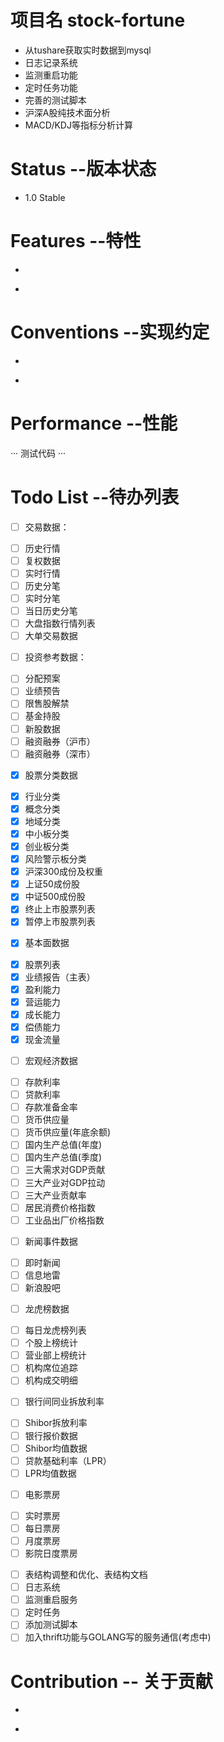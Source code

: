 # 项目名 stock-fortune
* 从tushare获取实时数据到mysql
* 日志记录系统
* 监测重启功能
* 定时任务功能
* 完善的测试脚本
* 沪深A股纯技术面分析
* MACD/KDJ等指标分析计算

# Status --版本状态
* 1.0 Stable

# Features --特性
* 
 + 

# Conventions --实现约定
* 
 + 

# Performance --性能
···
测试代码
···


# Todo List --待办列表
* [ ] 交易数据：
 + [ ] 历史行情
 + [ ] 复权数据
 + [ ] 实时行情
 + [ ] 历史分笔
 + [ ] 实时分笔
 + [ ] 当日历史分笔
 + [ ] 大盘指数行情列表
 + [ ] 大单交易数据
* [ ] 投资参考数据：
 + [ ] 分配预案
 + [ ] 业绩预告
 + [ ] 限售股解禁
 + [ ] 基金持股
 + [ ] 新股数据
 + [ ] 融资融券（沪市）
 + [ ] 融资融券（深市）
* [x] 股票分类数据
 + [x] 行业分类
 + [x] 概念分类
 + [x] 地域分类
 + [x] 中小板分类
 + [x] 创业板分类
 + [x] 风险警示板分类
 + [x] 沪深300成份及权重
 + [x] 上证50成份股
 + [x] 中证500成份股
 + [x] 终止上市股票列表
 + [x] 暂停上市股票列表
* [x] 基本面数据
 + [x] 股票列表
 + [x] 业绩报告（主表）
 + [x] 盈利能力
 + [x] 营运能力
 + [x] 成长能力
 + [x] 偿债能力
 + [x] 现金流量
* [ ] 宏观经济数据
 + [ ] 存款利率
 + [ ] 贷款利率
 + [ ] 存款准备金率
 + [ ] 货币供应量
 + [ ] 货币供应量(年底余额)
 + [ ] 国内生产总值(年度)
 + [ ] 国内生产总值(季度)
 + [ ] 三大需求对GDP贡献
 + [ ] 三大产业对GDP拉动
 + [ ] 三大产业贡献率
 + [ ] 居民消费价格指数
 + [ ] 工业品出厂价格指数
* [ ] 新闻事件数据
 + [ ] 即时新闻
 + [ ] 信息地雷
 + [ ] 新浪股吧
* [ ] 龙虎榜数据
 + [ ] 每日龙虎榜列表
 + [ ] 个股上榜统计
 + [ ] 营业部上榜统计
 + [ ] 机构席位追踪
 + [ ] 机构成交明细
* [ ] 银行间同业拆放利率
 + [ ] Shibor拆放利率
 + [ ] 银行报价数据
 + [ ] Shibor均值数据
 + [ ] 贷款基础利率（LPR）
 + [ ] LPR均值数据
* [ ] 电影票房
 + [ ] 实时票房
 + [ ] 每日票房
 + [ ] 月度票房
 + [ ] 影院日度票房
* [ ] 表结构调整和优化、表结构文档
* [ ] 日志系统
* [ ] 监测重启服务
* [ ] 定时任务
* [ ] 添加测试脚本
* [ ] 加入thrift功能与GOLANG写的服务通信(考虑中)

# Contribution  -- 关于贡献
* 
 + 